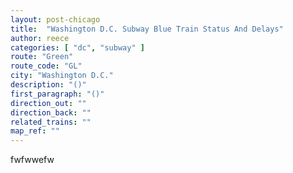 ```yaml
---
layout: post-chicago
title:  "Washington D.C. Subway Blue Train Status And Delays"
author: reece
categories: [ "dc", "subway" ]
route: "Green"
route_code: "GL"
city: "Washington D.C."
description: "()"
first_paragraph: "()"
direction_out: ""
direction_back: ""
related_trains: ""
map_ref: ""
---
```


fwfwwefw
